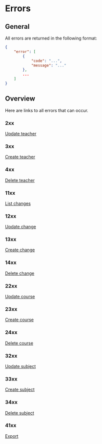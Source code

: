 # Errors

## General

All errors are returned in the following format:

```json
{
	"error": [
		{
			"code": "...",
			"message": "..."
		},
		...
	]
}
```
## Overview

Here are links to all errors that can occur.

### 2xx

[Update teacher](teachers/update.md#failure)

### 3xx

[Create teacher](teachers/create.md#failure)

### 4xx

[Delete teacher](teachers/delete.md#failure)

### 11xx

[List changes](changes/list.md#failure)

### 12xx

[Update change](changes/update.md#failure)

### 13xx

[Create change](changes/create.md#failure)

### 14xx

[Delete change](changes/delete.md#failure)

### 22xx

[Update course](courses/update.md#failure)

### 23xx

[Create course](courses/create.md#failure)

### 24xx

[Delete course](courses/delete.md#failure)

### 32xx

[Update subject](subjects/update.md#failure)

### 33xx

[Create subject](subjects/create.md#failure)

### 34xx

[Delete subject](subjects/delete.md#failure)

### 41xx

[Export](export/README.md#failure)
